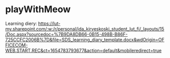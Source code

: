 # playWithMeow



Learning diery:
https://lut-my.sharepoint.com/:w:/r/personal/ida_kirveskoski_student_lut_fi/_layouts/15/Doc.aspx?sourcedoc=%7B9DA8DB66-0B15-498B-B86F-725CCFC2006B%7D&file=SDS_learning_diary_template.docx&wdOrigin=OFFICECOM-WEB.START.REC&ct=1654783793677&action=default&mobileredirect=true
